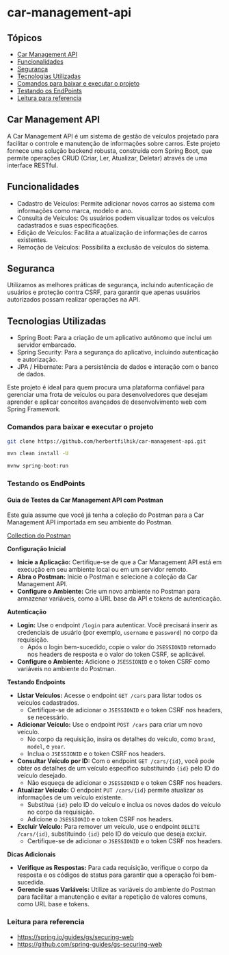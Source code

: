 # car-management-api

## Tópicos
- [Car Management API](#car-management-api)
- [Funcionalidades](#funcionalidades)
- [Segurança](#seguranca)
- [Tecnologias Utilizadas](#tecnologias-utilizadas)
- [Comandos para baixar e executar o projeto](#comandos-para-baixar-e-executar-o-projeto)
- [Testando os EndPoints](#testando-os-endpoints)
- [Leitura para referencia](#leitura-para-referencia)

## Car Management API
A Car Management API é um sistema de gestão de veículos projetado para facilitar o controle e manutenção de informações sobre carros. Este projeto fornece uma solução backend robusta, construída com Spring Boot, que permite operações CRUD (Criar, Ler, Atualizar, Deletar) através de uma interface RESTful.

## Funcionalidades
- Cadastro de Veículos: Permite adicionar novos carros ao sistema com informações como marca, modelo e ano.
- Consulta de Veículos: Os usuários podem visualizar todos os veículos cadastrados e suas especificações.
- Edição de Veículos: Facilita a atualização de informações de carros existentes.
- Remoção de Veículos: Possibilita a exclusão de veículos do sistema.

## Seguranca
Utilizamos as melhores práticas de segurança, incluindo autenticação de usuários e proteção contra CSRF, para garantir que apenas usuários autorizados possam realizar operações na API.

## Tecnologias Utilizadas
- Spring Boot: Para a criação de um aplicativo autônomo que inclui um servidor embarcado.
- Spring Security: Para a segurança do aplicativo, incluindo autenticação e autorização.
- JPA / Hibernate: Para a persistência de dados e interação com o banco de dados.

Este projeto é ideal para quem procura uma plataforma confiável para gerenciar uma frota de veículos ou para desenvolvedores que desejam aprender e aplicar conceitos avançados de desenvolvimento web com Spring Framework.

### Comandos para baixar e executar o projeto

```bash
git clone https://github.com/herbertfilhik/car-management-api.git
```

```bash
mvn clean install -U
```

```bash
mvnw spring-boot:run
```

### Testando os EndPoints

#### Guia de Testes da Car Management API com Postman

Este guia assume que você já tenha a coleção do Postman para a Car Management API importada em seu ambiente do Postman.

[Collection do Postman](https://github.com/herbertfilhik/car-management-api/blob/main/docs/car-management-api.postman_collection.json)

**Configuração Inicial**
- **Inicie a Aplicação:** Certifique-se de que a Car Management API está em execução em seu ambiente local ou em um servidor remoto.
- **Abra o Postman:** Inicie o Postman e selecione a coleção da Car Management API.
- **Configure o Ambiente:** Crie um novo ambiente no Postman para armazenar variáveis, como a URL base da API e tokens de autenticação.

**Autenticação**
- **Login:** Use o endpoint `/login` para autenticar. Você precisará inserir as credenciais de usuário (por exemplo, `username` e `password`) no corpo da requisição.
    - Após o login bem-sucedido, copie o valor do `JSESSIONID` retornado nos headers de resposta e o valor do token CSRF, se aplicável.
- **Configure o Ambiente:** Adicione o `JSESSIONID` e o token CSRF como variáveis no ambiente do Postman.

**Testando Endpoints**
- **Listar Veículos:** Acesse o endpoint `GET /cars` para listar todos os veículos cadastrados.
    - Certifique-se de adicionar o `JSESSIONID` e o token CSRF nos headers, se necessário.
- **Adicionar Veículo:** Use o endpoint `POST /cars` para criar um novo veículo.
    - No corpo da requisição, insira os detalhes do veículo, como `brand`, `model`, e `year`.
    - Inclua o `JSESSIONID` e o token CSRF nos headers.
- **Consultar Veículo por ID:** Com o endpoint `GET /cars/{id}`, você pode obter os detalhes de um veículo específico substituindo `{id}` pelo ID do veículo desejado.
    - Não esqueça de adicionar o `JSESSIONID` e o token CSRF nos headers.
- **Atualizar Veículo:** O endpoint `PUT /cars/{id}` permite atualizar as informações de um veículo existente.
    - Substitua `{id}` pelo ID do veículo e inclua os novos dados do veículo no corpo da requisição.
    - Adicione o `JSESSIONID` e o token CSRF nos headers.
- **Excluir Veículo:** Para remover um veículo, use o endpoint `DELETE /cars/{id}`, substituindo `{id}` pelo ID do veículo que deseja excluir.
    - Certifique-se de adicionar o `JSESSIONID` e o token CSRF nos headers.

**Dicas Adicionais**
- **Verifique as Respostas:** Para cada requisição, verifique o corpo da resposta e os códigos de status para garantir que a operação foi bem-sucedida.
- **Gerencie suas Variáveis:** Utilize as variáveis do ambiente do Postman para facilitar a manutenção e evitar a repetição de valores comuns, como URL base e tokens.

### Leitura para referencia
- https://spring.io/guides/gs/securing-web
- https://github.com/spring-guides/gs-securing-web
